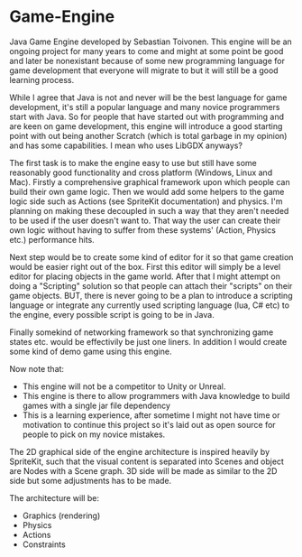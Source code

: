 # Game-Engine
Java Game Engine developed by Sebastian Toivonen. This engine will be an ongoing project for many years to come and might at some point be good and later be nonexistant because of some new programming language for game development that everyone will migrate to but it will still be a good learning process.

While I agree that Java is not and never will be the best language for game development, it's still a popular language and many novice programmers start with Java. So for people that have started out with programming and are keen on game development, this engine will introduce a good starting point with out being another Scratch (which is total garbage in my opinion) and has some capabilities. I mean who uses LibGDX anyways?

The first task is to make the engine easy to use but still have some reasonably good functionality and cross platform (Windows, Linux and Mac). Firstly a comprehensive graphical framework upon which people can build their own game logic. Then we would add some helpers to the game logic side such as Actions (see SpriteKit documentation) and physics. I'm planning on making these decoupled in such a way that they aren't needed to be used if the user doesn't want to. That way the user can create their own logic without having to suffer from these systems' (Action, Physics etc.) performance hits. 

Next step would be to create some kind of editor for it so that game creation would be easier right out of the box. First this editor will simply be a level editor for placing objects in the game world. After that I might attempt on doing a "Scripting" solution so that people can attach their "scripts" on their game objects. BUT, there is never going to be a plan to introduce a scripting language or integrate any currently used scripting language (lua, C# etc) to the engine, every possible script is going to be in Java.

Finally somekind of networking framework so that synchronizing game states etc. would be effectivily be just one liners. In addition I would create some kind of demo game using this engine.

Now note that:
- This engine will not be a competitor to Unity or Unreal.
- This engine is there to allow programmers with Java knowledge to build games with a single jar file dependency
- This is a learning experience, after sometime I might not have time or motivation to continue this project so it's laid out as open source for people to pick on my novice mistakes. 

The 2D graphical side of the engine architecture is inspired heavily by SpriteKit, such that the visual content is separated into Scenes and object are Nodes with a Scene graph. 3D side will be made as similar to the 2D side but some adjustments has to be made. 

The architecture will be:
- Graphics (rendering)
- Physics 
- Actions
- Constraints

